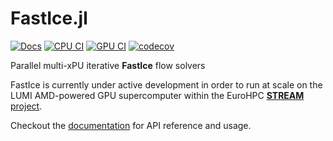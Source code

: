 # FastIce.jl
[![Docs](https://img.shields.io/badge/docs-dev-blue.svg)](https://PTsolvers.github.io/FastIce.jl/dev)
[![CPU CI](https://github.com/PTsolvers/FastIce.jl/actions/workflows/ci.yml/badge.svg)](https://github.com/PTsolvers/FastIce.jl/actions/workflows/UnitTests.yml)
[![GPU CI](https://badge.buildkite.com/fac6909b4e3a4183ea260bb54f735ddf0657825a421cc634c7.svg)](https://buildkite.com/julialang/fastice-dot-jl)
[![codecov](https://codecov.io/gh/PTsolvers/FastIce.jl/branch/iu/api/graph/badge.svg?token=KDB0GQQDT7)](https://codecov.io/gh/PTsolvers/FastIce.jl)

Parallel multi-xPU iterative **FastIce** flow solvers

FastIce is currently under active development in order to run at scale on the LUMI AMD-powered GPU supercomputer within the EuroHPC [**STREAM** project](https://ptsolvers.github.io/GPU4GEO/stream/).

Checkout the [documentation](https://PTsolvers.github.io/FastIce.jl/dev) for API reference and usage.
